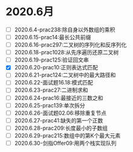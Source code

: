 # 2020.6月
- [ ] 2020.6.4-prac238:除自身以外数组的乘积
- [ ] 2020.6.15-prac14:最长公共前缀
- [ ] 2020.6.16-prac297:二叉树的序列化和反序列化
- [ ] 2020.6.18-prac1028:从先序遍历还原二叉树
- [ ] 2020.6.19-prac125:验证回文串
- [X] 2020.6.20-prac10:正则表达式匹配
- [ ] 2020.6.21-prac124:二叉树中的最大路径和
- [ ] 2020.6.22-面试题16.18:模式匹配
- [ ] 2020.6.23-prac27:二进制求和
- [ ] 2020.6.24-prac16:最接近的三数之和
- [ ] 2020.6.25-prac139:单次拆分
- [ ] 2020.6.26-面试题02.06:移除重复节点
- [ ] 2020.6.27-prac41:缺失的第一个正数
- [ ] 2020.6.28-prac209:长度最小的子数组
- [ ] 2020.6.29-prac215:数组中的第K个最大元素
- [ ] 2020.6.30-剑指Offer09:用两个栈实现队列